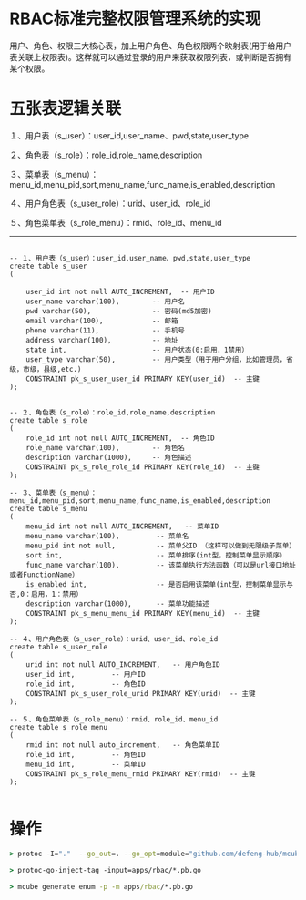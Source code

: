 # RBAC标准完整权限管理系统的实现
用户、角色、权限三大核心表，加上用户角色、角色权限两个映射表(用于给用户表关联上权限表)。这样就可以通过登录的用户来获取权限列表，或判断是否拥有某个权限。

# 五张表逻辑关联
１、用户表（s_user）：user_id,user_name、pwd,state,user_type

２、角色表（s_role）：role_id,role_name,description

３、菜单表（s_menu）：menu_id,menu_pid,sort,menu_name,func_name,is_enabled,description

４、用户角色表（s_user_role）：urid、user_id、role_id

５、角色菜单表（s_role_menu）：rmid、role_id、menu_id
 
---


```mysql

-- １、用户表（s_user）：user_id,user_name、pwd,state,user_type
create table s_user
(

    user_id int not null AUTO_INCREMENT,  -- 用户ID
    user_name varchar(100),        -- 用户名
    pwd varchar(50),               -- 密码(md5加密)
    email varchar(100),            -- 邮箱
    phone varchar(11),             -- 手机号
    address varchar(100),          -- 地址
    state int,                     -- 用户状态(0:启用，1禁用）
    user_type varchar(50),         -- 用户类型（用于用户分组，比如管理员，省级，市级，县级,etc.)
    CONSTRAINT pk_s_user_user_id PRIMARY KEY(user_id)  -- 主键
);


-- ２、角色表（s_role）：role_id,role_name,description
create table s_role
(
    role_id int not null AUTO_INCREMENT,  -- 角色ID
    role_name varchar(100),        -- 角色名
    description varchar(1000),     -- 角色描述
    CONSTRAINT pk_s_role_role_id PRIMARY KEY(role_id)  -- 主键
);

-- ３、菜单表（s_menu）：menu_id,menu_pid,sort,menu_name,func_name,is_enabled,description
create table s_menu
(
    menu_id int not null AUTO_INCREMENT,   -- 菜单ID
    menu_name varchar(100),         -- 菜单名
    menu_pid int not null,          -- 菜单父ID （这样可以做到无限级子菜单）
    sort int,                       -- 菜单排序(int型，控制菜单显示顺序）
    func_name varchar(100),         -- 该菜单执行方法函数（可以是url接口地址或者FunctionName）
    is_enabled int,                 -- 是否启用该菜单(int型，控制菜单显示与否,0：启用，1：禁用）
    description varchar(1000),      -- 菜单功能描述
    CONSTRAINT pk_s_menu_menu_id PRIMARY KEY(menu_id)  -- 主键
);

-- ４、用户角色表（s_user_role）：urid、user_id、role_id
create table s_user_role
(
    urid int not null AUTO_INCREMENT,   -- 用户角色ID
    user_id int,         -- 用户ID
    role_id int,         -- 角色ID
    CONSTRAINT pk_s_user_role_urid PRIMARY KEY(urid)  -- 主键
);

-- ５、角色菜单表（s_role_menu）：rmid、role_id、menu_id
create table s_role_menu
(
    rmid int not null auto_increment,   -- 角色菜单ID
    role_id int,         -- 角色ID
    menu_id int,         -- 菜单ID
    CONSTRAINT pk_s_role_menu_rmid PRIMARY KEY(rmid)  -- 主键
);


```


# 操作
```cmd
> protoc -I="."  --go_out=. --go_opt=module="github.com/defeng-hub/mcube-demo" --go-grpc_out=. --go-grpc_opt=module="github.com/defeng-hub/mcube-demo" apps/rbac/pb/*.proto

> protoc-go-inject-tag -input=apps/rbac/*.pb.go

> mcube generate enum -p -m apps/rbac/*.pb.go

```